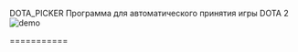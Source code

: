 DOTA_PICKER
Программа для автоматического принятия игры DOTA 2
![demo](https://f.cloud.github.com/assets/6271724/2024352/57285aa0-8868-11e3-817d-d0f5b491016b.png)

===========


